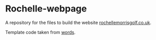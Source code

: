 # Rochelle-webpage

A repository for the files to build the website [rochellemorrisgolf.co.uk](https://rochellemorrisgolf.co.uk/).

Template code taken from [words](https://freehtml5.co/words-free-html5-bootstrap-template-multi-purpose/).

